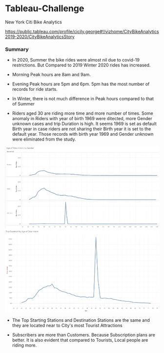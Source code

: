 # Tableau-Challenge
New York Citi Bike Analytics

https://public.tableau.com/profile/cicily.george#!/vizhome/CityBikeAnalytics2019-2020/CityBikeAnalyticsStory

### Summary

* In 2020, Summer the bike rides were almost nil due to covid-19 restrictions. But Compared to 2019 Winter 2020 rides has increased. 

* Morning Peak hours are 8am and 9am.
* Evening Peak hours are 5pm and 6pm. 5pm has the most number of records for ride starts.
* In Winter, there is not much difference in Peak hours compared to that of Summer

* Riders aged 30 are riding more time and more number of times. Some anomaly in Riders with year of birth 1969 were ditected, more Gender unknown cases and trip Duration is high. It seems 1969 is set as default Birth year in case riders are not sharing their Birth year it is set to the default year. Those records with birth year 1969 and Gender unknown were eliminated from the study.

![1969 Birth Year Anomaly Ditected Gender](images/AnomalyDitected-Gender.png)
![1969 Birth Year Anomaly Ditected Trip Duration](images/AnomalyDitected-TripDuration.png)

* The Top Starting Stations and Destination Stations are the same and they are located near to City's most Tourist Attractions

* Subscribers are more than Customers. Because Subscription plans are better. It is also evident that compared to Tourists, Local people are riding more.
